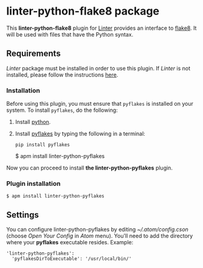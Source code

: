 # linter-python-flake8 package

This **linter-python-flake8** plugin for [Linter](https://github.com/AtomLinter/Linter)
provides an interface to [flake8](https://pypi.python.org/pypi/pyflakes). It will
be used with files that have the Python syntax.

## Requirements
*Linter* package must be installed in order to use this plugin. If *Linter* is not
installed, please follow the instructions [here](https://github.com/AtomLinter/Linter).

### Installation
Before using this plugin, you must ensure that `pyflakes` is installed on your
system. To install `pyflakes`, do the following:

1. Install [python](https://www.python.org/).

2. Install [pyflakes](https://pypi.python.org/pypi/pyflakes) by typing the following
in a terminal:
   ```
   pip install pyflakes
   ```
   $ apm install linter-python-pyflakes

Now you can proceed to install **the linter-python-pyflakes** plugin.

### Plugin installation
```
$ apm install linter-python-pyflakes
```

## Settings
You can configure linter-python-pyflakes by editing *~/.atom/config.cson* (choose *Open Your Config*
in *Atom* menu). You'll need to add the directory where your **pyflakes** executable
resides. Example:
```
'linter-python-pyflakes':
  'pyflakesDirToExecutable': '/usr/local/bin/'
```
